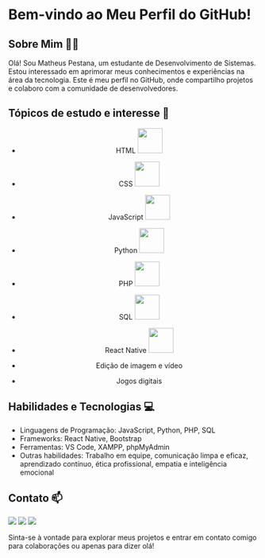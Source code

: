 # Bem-vindo ao Meu Perfil do GitHub!

## Sobre Mim 🙎‍♂️
Olá! Sou Matheus Pestana, um estudante de Desenvolvimento de Sistemas. Estou interessado em aprimorar meus conhecimentos e experiências na área da tecnologia. Este é meu perfil no GitHub, onde compartilho projetos e colaboro com a comunidade de desenvolvedores.

## Tópicos de estudo e interesse 📝

<div style="text-align: center">

- HTML <img src="https://cdn.jsdelivr.net/gh/devicons/devicon@latest/icons/html5/html5-original-wordmark.svg" width="50" height="50" />
  
- CSS <img src="https://cdn.jsdelivr.net/gh/devicons/devicon@latest/icons/css3/css3-original-wordmark.svg" width="50" height="50"/>
  
- JavaScript <img src="https://cdn.jsdelivr.net/gh/devicons/devicon@latest/icons/javascript/javascript-original.svg" width="50" height="50"/>
  
- Python <img src="https://cdn.jsdelivr.net/gh/devicons/devicon@latest/icons/python/python-original.svg" width="50" height="50"/>
  
- PHP <img src="https://cdn.jsdelivr.net/gh/devicons/devicon@latest/icons/php/php-original.svg" width="50" height="50"/>
  
- SQL <img src="https://cdn.jsdelivr.net/gh/devicons/devicon@latest/icons/mysql/mysql-original-wordmark.svg" width="50" height="50"/>
  
- React Native <img src="https://cdn.jsdelivr.net/gh/devicons/devicon@latest/icons/react/react-original-wordmark.svg" width="50" height="50"/>
  
- Edição de imagem e vídeo

- Jogos digitais

  
</div>

## Habilidades e Tecnologias 💻
- Linguagens de Programação: JavaScript, Python, PHP, SQL
- Frameworks: React Native, Bootstrap
- Ferramentas: VS Code, XAMPP, phpMyAdmin
- Outras habilidades: Trabalho em equipe, comunicação limpa e eficaz, aprendizado contínuo, ética profissional, empatia e inteligência emocional

## Contato 📫
<div>
<a href = "mailto:matheus90pestana@gmail.com"><img loading="lazy" src="https://img.shields.io/badge/Gmail-D14836?style=for-the-badge&logo=gmail&logoColor=white" target="_blank"></a>
<a href="https://www.instagram.com/d4sh_fps?igsh=Yjd0Y3E5bGp3b3Zo" target="_blank"><img loading="lazy" src="https://img.shields.io/badge/-Instagram-%23E4405F?style=for-the-badge&logo=instagram&logoColor=white" target="_k"></a>
<a href="[https://www.linkedin.com/in/seu-usuário-linkedln-aqui](https://www.linkedin.com/in/matheus-arcangelo/)" target="_blank"><img loading="lazy" src="https://img.shields.io/badge/-LinkedIn-%230077B5?style=for-the-badge&logo=linkedin&logoColor=white" target="_blank"></a>   
</div>

Sinta-se à vontade para explorar meus projetos e entrar em contato comigo para colaborações ou apenas para dizer olá!
